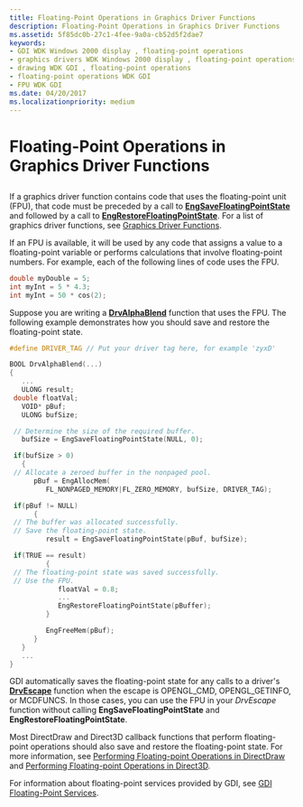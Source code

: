 ```yaml
---
title: Floating-Point Operations in Graphics Driver Functions
description: Floating-Point Operations in Graphics Driver Functions
ms.assetid: 5f85dc0b-27c1-4fee-9a0a-cb52d5f2dae7
keywords:
- GDI WDK Windows 2000 display , floating-point operations
- graphics drivers WDK Windows 2000 display , floating-point operations
- drawing WDK GDI , floating-point operations
- floating-point operations WDK GDI
- FPU WDK GDI
ms.date: 04/20/2017
ms.localizationpriority: medium
---
```


# Floating-Point Operations in Graphics Driver Functions


## <span id="ddk_floating_point_operations_in_graphics_driver_functions_gg"></span><span id="DDK_FLOATING_POINT_OPERATIONS_IN_GRAPHICS_DRIVER_FUNCTIONS_GG"></span>


If a graphics driver function contains code that uses the floating-point unit (FPU), that code must be preceded by a call to [**EngSaveFloatingPointState**](https://docs.microsoft.com/windows/desktop/api/winddi/nf-winddi-engsavefloatingpointstate) and followed by a call to [**EngRestoreFloatingPointState**](https://docs.microsoft.com/windows/desktop/api/winddi/nf-winddi-engrestorefloatingpointstate). For a list of graphics driver functions, see [Graphics Driver Functions](graphics-driver-functions.md).

If an FPU is available, it will be used by any code that assigns a value to a floating-point variable or performs calculations that involve floating-point numbers. For example, each of the following lines of code uses the FPU.

```cpp
double myDouble = 5;
int myInt = 5 * 4.3;
int myInt = 50 * cos(2);
```

Suppose you are writing a [**DrvAlphaBlend**](https://docs.microsoft.com/windows/desktop/api/winddi/nf-winddi-drvalphablend) function that uses the FPU. The following example demonstrates how you should save and restore the floating-point state.

```cpp
#define DRIVER_TAG // Put your driver tag here, for example 'zyxD'

BOOL DrvAlphaBlend(...)
{
   ...
   ULONG result;
 double floatVal;
   VOID* pBuf;
   ULONG bufSize;

 // Determine the size of the required buffer.
   bufSize = EngSaveFloatingPointState(NULL, 0);

 if(bufSize > 0)
   {
 // Allocate a zeroed buffer in the nonpaged pool.
      pBuf = EngAllocMem(
         FL_NONPAGED_MEMORY|FL_ZERO_MEMORY, bufSize, DRIVER_TAG);

 if(pBuf != NULL)
      {
 // The buffer was allocated successfully.
 // Save the floating-point state.
         result = EngSaveFloatingPointState(pBuf, bufSize);

 if(TRUE == result)
         {
 // The floating-point state was saved successfully.
 // Use the FPU.
            floatVal = 0.8;
            ...
            EngRestoreFloatingPointState(pBuffer);
         }

         EngFreeMem(pBuf);
      }
   }
   ...
}
```

GDI automatically saves the floating-point state for any calls to a driver's [**DrvEscape**](https://docs.microsoft.com/windows/desktop/api/winddi/nf-winddi-drvescape) function when the escape is OPENGL\_CMD, OPENGL\_GETINFO, or MCDFUNCS. In those cases, you can use the FPU in your *DrvEscape* function without calling **EngSaveFloatingPointState** and **EngRestoreFloatingPointState**.

Most DirectDraw and Direct3D callback functions that perform floating-point operations should also save and restore the floating-point state. For more information, see [Performing Floating-point Operations in DirectDraw](performing-floating-point-operations-in-directdraw.md) and [Performing Floating-point Operations in Direct3D](performing-floating-point-operations-in-direct3d.md).

For information about floating-point services provided by GDI, see [GDI Floating-Point Services](gdi-floating-point-services.md).

 

 





